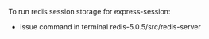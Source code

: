 To run redis session storage for express-session:
- issue command in terminal redis-5.0.5/src/redis-server